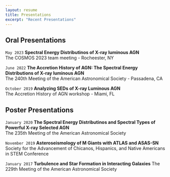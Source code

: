 ```yaml
---
layout: resume
title: Presentations
excerpt: "Recent Presentations"
---
```


## Oral Presentations
`May 2023`
**Spectral Energy Distributinos of X-ray luminous AGN**<br/>
The COSMOS 2023 team meeting - Rocheester, NY

`June 2022`
**The Accretion History of AGN: The Spectral Energy Distributions of X-ray luminous AGN**<br/>
The 240th Meeting of the American Astronomical Society - Passadena, CA

`October 2019`
**Analyzing SEDs of X-ray Luminous AGN**<br/>
The Accretion History of AGN workshop - Miami, FL

## Poster Presentations
`January 2020`
**The Spectral Energy Distributinos and Spectral Types of Powerful X-ray Selected AGN**<br/>
The 235th Meeting of the American Astronomical Society

`November 2019`
**Asteroseismology of M Giants with ATLAS and ASAS-SN**<br/>
Society for the Advancement of Chicanos, Hispanics, and Native Americans in STEM Conference

`January 2017`
**Turbulence and Star Formation in Interacting Galaxies**
The 229th Meeting of the American Astronomical Society

